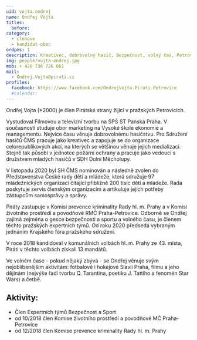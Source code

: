```yaml
---
uid: vojta.ondrej
name: Ondřej Vojta
titles:
  before: 
category:
  - clenove
  - kandidat-obec
ordpms: 1
description: Kreativec, dobrovolný hasič, Bezpečnost, volný čas, Petrovice
img: people/vojta-ondrej.jpg
mob: + 420 736 726 061
mail:
  - Ondrej.Vojta@pirati.cz 
profiles:
  facebook: https://www.facebook.com/OndrejVojta.Pirati.Petrovice
  #calendar: 
---
```


Ondřej Vojta (*2000) je člen Pirátské strany žijící v pražských Petrovicích.

Vystudoval Filmovou a televizní tvorbu na SPŠ ST Panská Praha. V současnosti studuje obor marketing na Vysoké škole ekonomie a managementu. Nejvíce času věnuje dobrovolnému hasičstvu. Pro Sdružení hasičů ČMS pracuje jako kreativec a zapojuje se do organizace celorepublikových akcí, na kterých se většinou věnuje jejich medializaci. Stejně tak působí v jednotce požární ochrany a pracuje jako vedoucí s družstvem mladých hasičů v SDH Dolní Měcholupy.

V listopadu 2020 byl SH ČMS nominován a následně zvolen do Představenstva České rady dětí a mládeže, která sdružuje 97 mládežnických organizací čítající přibližně 200 tisíc dětí a mládeže. Rada poskytuje servis členským organizacím a artikuluje jejich potřeby zástupcům samosprávy a správy.

Piráty zastupuje v Komisi prevence kriminality Rady hl. m. Prahy a v Komisi životního prostředí a povodňové RMČ Praha-Petrovice. Odborně se Ondřej zajímá zejména o gesce bezpečnosti a sportu a volného času, je členem těchto pražských expertních týmů. Od roku 2020 předsedá vybraným jednáním Krajského fóra pražského sdružení.

V roce 2018 kandidoval v komunálních volbách hl. m. Prahy ze 43. místa, Piráti v těchto volbách získali 13 mandátů.

Ve volném čase - pokud nějaký zbývá - se Ondřej věnuje svým nejoblíbenějším aktivitám: fotbalové i hokejové Slavii Praha, filmu a jeho dějinám (nejvýše řadí tvorbu Q. Tarantina, poetiku J. Tattiho a fenomén Star Wars) a četbě.

## Aktivity:
- Člen Expertních týmů Bezpečnost a Sport
- od 10/2018 člen Komise životního prostředí a povodňové MČ Praha-Petrovice
- od 12/2018 člen Komise prevence kriminality Rady hl. m. Prahy

